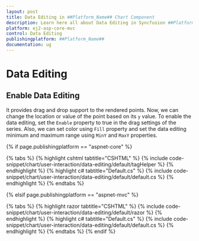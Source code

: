 ```yaml
---
layout: post
title: Data Editing in ##Platform_Name## Chart Component
description: Learn here all about Data Editing in Syncfusion ##Platform_Name## Chart component and more.
platform: ej2-asp-core-mvc
control: Data Editing
publishingplatform: ##Platform_Name##
documentation: ug
---
```



# Data Editing

## Enable Data Editing

It provides drag and drop support to the rendered points. Now, we can change the location or value of the point based on its `y` value.  To enable the data editing, set the `Enable` property to true in the drag settings of the series. Also, we can set color using `Fill` property and set the data editing minimum and maximum range using `MinY` and `MaxY` properties.

{% if page.publishingplatform == "aspnet-core" %}

{% tabs %}
{% highlight cshtml tabtitle="CSHTML" %}
{% include code-snippet/chart/user-interaction/data-editing/default/tagHelper %}
{% endhighlight %}
{% highlight c# tabtitle="Default.cs" %}
{% include code-snippet/chart/user-interaction/data-editing/default/default.cs %}
{% endhighlight %}
{% endtabs %}

{% elsif page.publishingplatform == "aspnet-mvc" %}

{% tabs %}
{% highlight razor tabtitle="CSHTML" %}
{% include code-snippet/chart/user-interaction/data-editing/default/razor %}
{% endhighlight %}
{% highlight c# tabtitle="Default.cs" %}
{% include code-snippet/chart/user-interaction/data-editing/default/default.cs %}
{% endhighlight %}
{% endtabs %}
{% endif %}

